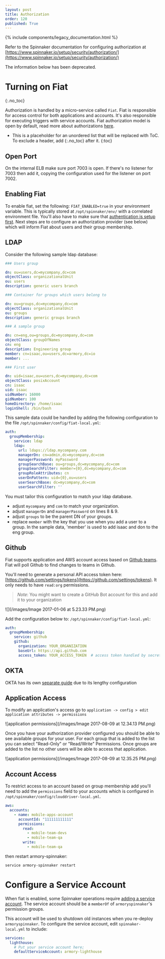 ```yaml
---
layout: post
title: Authorization
order: 120
published: True
---
```


{% include components/legacy_documentation.html %}

Refer to the Spinnaker documentation for configuring authorization at
[https://www.spinnaker.io/setup/security/authorization/](https://www.spinnaker.io/setup/security/authorization/)

<div class="deprecation-warning">
  The information below has been deprecated.
</div>

# Turning on Fiat
{:.no_toc}

Authorization is handled by a micro-service called `Fiat`.  Fiat is responsible for access control for both applications and accounts.  It's also responsible for executing triggers with service accounts. Fiat authorization model is open by default, read more about authorizations [here](https://www.spinnaker.io/setup/security/authorization).
* This is a placeholder for an unordered list that will be replaced with ToC. To exclude a header, add {:.no_toc} after it.
{:toc}



## Open Port

On the internal ELB make sure port 7003 is open. If there's no listener for 7003 then add it, copying the configuration used for the listener on port 7002.

## Enabling Fiat

To enable fiat, set the following: `FIAT_ENABLED=true` in your environment variable.  This is
typically stored at `/opt/spinnaker/env/` with a correlated environment file.  You'll also have to make sure that [authentication
is setup first](http://docs.armory.io/install-guide/auth/).  Next steps are to configure an authorization provider (see below) which will inform Fiat
about users and their group membership.

## LDAP

Consider the following sample ldap database:

```yml
### Users group

dn: ou=users,dc=mycompany,dc=com
objectClass: organizationalUnit
ou: users
description: generic users branch

### Container for groups which users belong to

dn: ou=groups,dc=mycompany,dc=com
objectClass: organizationalUnit
ou: groups
description: generic groups branch

### A sample group

dn: cn=eng,ou=groups,dc=mycompany,dc=com
objectClass: groupOfNames
cn: eng
description: Engineering group
member: cn=isaac,ou=users,dc=armory,dc=io
member: ...

### First user

dn: uid=isaac,ou=users,dc=mycompany,dc=com
objectClass: posixAccount
cn: isaac
uid: isaac
uidNumber: 16000
gidNumber: 100
homeDirectory: /home/isaac
loginShell: /bin/bash
```

This sample data could be handled by adding the following configuration to the
file `/opt/spinnaker/config/fiat-local.yml`:

```yml
auth:
  groupMembership:
    service: ldap
    ldap:
      url: ldaps://ldap.mycompany.com
      managerDn: cn=admin,dc=mycompany,dc=com
      managerPassword: myPassword
      groupSearchBase: ou=groups,dc=mycompany,dc=com
      groupSearchFilter: member={0},dc=mycompany,dc=com
      groupRoleAttributes: cn
      userDnPattern: uid={0},ou=users
      userSearchBase: dc=mycompany,dc=com
      userSearchFilter: ''
```

You must tailor this configuration to match your ldap database.
* adjust `mycompany` and `com` to match your organization.
* adjust `managerDn` and `managerPassword` on lines 8 & 9.
* adjust `groups` to be the parent DN of your groups.
* replace `member` with the key that you use when you add a user to a group. In the sample data, 'member' is used to add isaac and don to the eng group.


## Github

Fiat supports application and AWS account access based on [Github teams](https://help.github.com/articles/about-teams/). Fiat will poll Github to find changes to teams in Github.

You'll need to generate a personal API access token here: [https://github.com/settings/tokens](https://github.com/settings/tokens). It only needs to have `read:org` permissions.
> *Note*: You might want to create a GitHub Bot account for this and add it to your organization

![](/images/Image 2017-01-06 at 5.23.33 PM.png)

Add the configuration below to: `/opt/spinnaker/config/fiat-local.yml`:

```yml
auth:
  groupMembership:
    service: github
    github:
      organization: YOUR_ORGANIZATION
      baseUrl: https://api.github.com
      access_token: YOUR_ACCESS_TOKEN  # access token handled by secret store
```

## OKTA

OKTA has its own [separate guide](/admin-guides/okta/) due to its lengthy configuration

## Application Access

To modify an application's access go to `application -> config > edit application attributes -> permissions`

![application permissions](/images/Image 2017-08-09 at 12.34.13 PM.png)

Once you have your authorization provider configured you should be able to see available groups for your user.  For each group that is added to the list you can select "Read-Only" or "Read/Write" Permissions.  Once groups are added to the list no other users will be able to access that application.

![application permissions](/images/Image 2017-08-09 at 12.35.25 PM.png)

## Account Access

To restrict access to an account based on group membership add you'll need to add
the `permissions` field to your accounts which is configured in
`/opt/spinnaker/config/clouddriver-local.yml`.

```yml
aws:
  accounts:
    - name: mobile-apps-account
      accountId: "111111111111"
      permissions:
        read:
          - mobile-team-devs
          - mobile-team-qa
        write:
          - mobile-team-qa
```

then restart armory-spinnaker:
```
service armory-spinnaker restart
```

# Configure a Service Account
When fiat is enabled, some Spinnaker operations require [adding a service account](https://www.spinnaker.io/setup/security/authorization/service-accounts/).  The service
account should be a `memberOf` of `armoryspinnaker`'s permission groups.

This account will be used to shutdown old instances when you re-deploy `armoryspinnaker`. To configure the service account, edit `spinnaker-local.yml` to include:
```yml
services:
  lighthouse:
    # Put your service account here;
    defaultServiceAccount: armory-lighthouse
```
